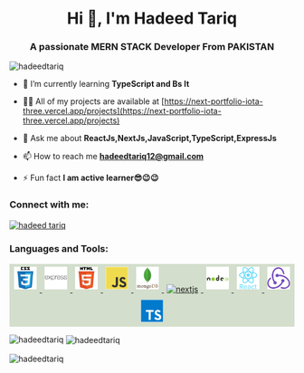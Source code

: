 <h1 align="center">Hi 👋, I'm Hadeed Tariq</h1>
<h3 align="center">A passionate MERN STACK Developer From PAKISTAN</h3>

<p align="left"> <img src="https://komarev.com/ghpvc/?username=hadeedtariq&label=Profile%20views&color=0e75b6&style=flat" alt="hadeedtariq" /> </p>

- 🌱 I’m currently learning **TypeScript and Bs It**

- 👨‍💻 All of my projects are available at [https://next-portfolio-iota-three.vercel.app/projects](https://next-portfolio-iota-three.vercel.app/projects)

- 💬 Ask me about **ReactJs,NextJs,JavaScript,TypeScript,ExpressJs**

- 📫 How to reach me **hadeedtariq12@gmail.com**

- ⚡ Fun fact **I am active learner😎😉😉**

<h3 align="left">Connect with me:</h3>
<p align="left">
<a href="https://linkedin.com/in/hadeed tariq" target="blank"><img align="center" src="https://raw.githubusercontent.com/rahuldkjain/github-profile-readme-generator/master/src/images/icons/Social/linked-in-alt.svg" alt="hadeed tariq" height="30" width="40" /></a>
</p>

<h3 align="left">Languages and Tools:</h3>
<p align="center" style="background-color:#d3decc">
 <a href="https://www.w3schools.com/css/" target="_blank" rel="noreferrer"> <img style="margin:5px" src="https://raw.githubusercontent.com/devicons/devicon/master/icons/css3/css3-original-wordmark.svg" alt="css3" width="40" height="40"/> </a> <a href="https://expressjs.com" target="_blank" rel="noreferrer"> <img style="margin:5px" src="https://raw.githubusercontent.com/devicons/devicon/master/icons/express/express-original-wordmark.svg" alt="express" width="40" height="40"/> </a> <a href="https://www.w3.org/html/" target="_blank" rel="noreferrer"> <img style="margin:5px" src="https://raw.githubusercontent.com/devicons/devicon/master/icons/html5/html5-original-wordmark.svg" alt="html5" width="40" height="40"/> </a> <a href="https://developer.mozilla.org/en-US/docs/Web/JavaScript" target="_blank" rel="noreferrer"> <img style="margin:5px" src="https://raw.githubusercontent.com/devicons/devicon/master/icons/javascript/javascript-original.svg" alt="javascript" width="40" height="40"/> </a> <a href="https://www.mongodb.com/" target="_blank" rel="noreferrer"> <img style="margin:5px" src="https://raw.githubusercontent.com/devicons/devicon/master/icons/mongodb/mongodb-original-wordmark.svg" alt="mongodb" width="40" height="40"/> </a> <a href="https://nextjs.org/" target="_blank" rel="noreferrer"> <img style="margin:5px" src="https://cdn.worldvectorlogo.com/logos/nextjs-2.svg" alt="nextjs" width="40" height="40"/> </a> <a href="https://nodejs.org" target="_blank" rel="noreferrer"> <img style="margin:5px" src="https://raw.githubusercontent.com/devicons/devicon/master/icons/nodejs/nodejs-original-wordmark.svg" alt="nodejs" width="40" height="40"/> </a> <a href="https://reactjs.org/" target="_blank" rel="noreferrer"> <img style="margin:5px" src="https://raw.githubusercontent.com/devicons/devicon/master/icons/react/react-original-wordmark.svg" alt="react" width="40" height="40"/> </a> <a href="https://redux.js.org" target="_blank" rel="noreferrer"> <img style="margin:5px" src="https://raw.githubusercontent.com/devicons/devicon/master/icons/redux/redux-original.svg" alt="redux" width="40" height="40"/> </a> <a href="https://www.typescriptlang.org/" target="_blank" rel="noreferrer"> <img style="margin:5px" src="https://raw.githubusercontent.com/devicons/devicon/master/icons/typescript/typescript-original.svg" alt="typescript" width="40" height="40"/> </a> </p>

<p><img align="left" src="https://github-readme-stats.vercel.app/api/top-langs?username=hadeedtariq&show_icons=true&locale=en&layout=compact" alt="hadeedtariq" /></p>

<p>&nbsp;<img align="center" src="https://github-readme-stats.vercel.app/api?username=hadeedtariq&show_icons=true&locale=en" alt="hadeedtariq" /></p>

<p><img align="center" src="https://github-readme-streak-stats.herokuapp.com/?user=hadeedtariq&" alt="hadeedtariq" /></p>
